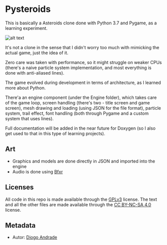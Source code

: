 # Pysteroids

This is basically a Asteroids clone done with Python 3.7 and Pygame, as a learning experiment.

![alt text](https://github.com/DiogoDeAndrade/Pysteroids/Screenshots/title.png "Title Screen")

It's not a clone in the sense that I didn't worry too much with mimicking the actual game, just the idea of it.

Zero care was taken with performance, so it might struggle on weaker CPUs (there's a naive particle system implementation, and most everything is done with anti-aliased lines).

The game evolved during development in terms of architecture, as I learned more about Python. 

There'a an engine component (under the Engine folder), which takes care of the game loop, screen handling (there's two - title screen and game screen), mesh drawing and loading (using JSON for the file format), particle system, trail effect, font handling (both through Pygame and a custom system that uses lines).

Full documentation will be added in the near future for Doxygen (so I also get used to that in this type of learning projects).

## Art

* Graphics and models are done directly in JSON and imported into the engine
* Audio is done using [Bfxr]

## Licenses

All code in this repo is made available through the [GPLv3] license.
The text and all the other files are made available through the 
[CC BY-NC-SA 4.0] license.

## Metadata

* Autor: [Diogo Andrade][]

[Diogo Andrade]:https://github.com/DiogoDeAndrade
[GPLv3]:https://www.gnu.org/licenses/gpl-3.0.en.html
[CC BY-NC-SA 4.0]:https://creativecommons.org/licenses/by-nc-sa/4.0/
[Bfxr]:https://www.bfxr.net/
